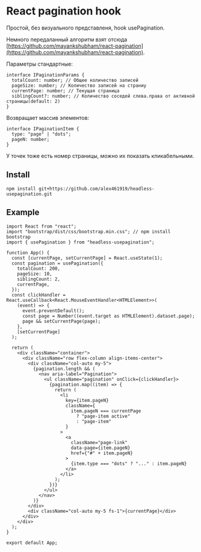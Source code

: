 # React pagination hook

Простой, без визуального представленя, hook usePagination.

Немного передаланный алгоритм взят отсюда [https://github.com/mayankshubham/react-pagination](https://github.com/mayankshubham/react-pagination).

Параметры стандартные:

```tsx
interface IPaginationParams {
  totalCount: number; // Общее количество записей
  pageSize: number; // Количество записей на страниу
  currentPage: number; // Текущая страница
  siblingCount?: number; // Количество соседей слева.права от активной страницы(default: 2)
}
```

Возвращает массив элементов:

```tsx
interface IPaginationItem {
  type: "page" | "dots";
  pageN: number;
}
```

У точек тоже есть номер страницы, можно их показать кликабельными.

## Install

`npm install git+https://github.com/alex461919/headless-usepagination.git`

## Example

```tsx
import React from "react";
import "bootstrap/dist/css/bootstrap.min.css"; // npm install bootstrap
import { usePagination } from "headless-usepagination";

function App() {
  const [currentPage, setCurrentPage] = React.useState(1);
  const pagination = usePagination({
    totalCount: 200,
    pageSize: 10,
    siblingCount: 2,
    currentPage,
  });
  const clickHandler = React.useCallback<React.MouseEventHandler<HTMLElement>>(
    (event) => {
      event.preventDefault();
      const page = Number((event.target as HTMLElement).dataset.page);
      page && setCurrentPage(page);
    },
    [setCurrentPage]
  );

  return (
    <div className="container">
      <div className="row flex-column align-items-center">
        <div className="col-auto my-5">
          {pagination.length && (
            <nav aria-label="Pagination">
              <ul className="pagination" onClick={clickHandler}>
                {pagination.map((item) => {
                  return (
                    <li
                      key={item.pageN}
                      className={
                        item.pageN === currentPage
                          ? "page-item active"
                          : "page-item"
                      }
                    >
                      <a
                        className="page-link"
                        data-page={item.pageN}
                        href={"#" + item.pageN}
                      >
                        {item.type === "dots" ? "..." : item.pageN}
                      </a>
                    </li>
                  );
                })}
              </ul>
            </nav>
          )}
        </div>
        <div className="col-auto my-5 fs-1">{currentPage}</div>
      </div>
    </div>
  );
}

export default App;
```
